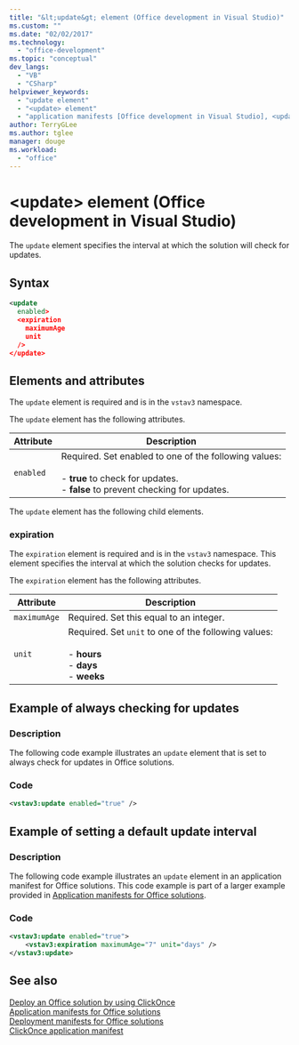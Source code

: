```yaml
---
title: "&lt;update&gt; element (Office development in Visual Studio)"
ms.custom: ""
ms.date: "02/02/2017"
ms.technology: 
  - "office-development"
ms.topic: "conceptual"
dev_langs: 
  - "VB"
  - "CSharp"
helpviewer_keywords: 
  - "update element"
  - "<update> element"
  - "application manifests [Office development in Visual Studio], <update> element"
author: TerryGLee
ms.author: tglee
manager: douge
ms.workload: 
  - "office"
---
```

# &lt;update&gt; element (Office development in Visual Studio)
  The `update` element specifies the interval at which the solution will check for updates.  
  
## Syntax  
  
```xml  
<update  
  enabled>  
  <expiration  
    maximumAge  
    unit  
  />  
</update>  
```  
  
## Elements and attributes  
 The `update` element is required and is in the `vstav3` namespace.  
  
 The `update` element has the following attributes.  
  
|Attribute|Description|  
|---------------|-----------------|  
|`enabled`|Required. Set enabled to one of the following values:<br /><br /> -   **true** to check for updates.<br />-   **false** to prevent checking for updates.|  
  
 The `update` element has the following child elements.  
  
### expiration  
 The `expiration` element is required and is in the `vstav3` namespace. This element specifies the interval at which the solution checks for updates.  
  
 The `expiration` element has the following attributes.  
  
|Attribute|Description|  
|---------------|-----------------|  
|`maximumAge`|   Required. Set this equal to an integer.|  
|`unit`|Required. Set `unit` to one of the following values:<br /><br /> -   **hours**<br />-   **days**<br />-   **weeks**|  
  
## Example of always checking for updates  
  
### Description  
 The following code example illustrates an `update` element that is set to always check for updates in Office solutions.  
  
### Code  
  
```xml  
<vstav3:update enabled="true" />  
```  
  
## Example of setting a default update interval  
  
### Description  
 The following code example illustrates an `update` element in an application manifest for Office solutions. This code example is part of a larger example provided in [Application manifests for Office solutions](../vsto/application-manifests-for-office-solutions.md).  
  
### Code  
  
```xml  
<vstav3:update enabled="true">  
    <vstav3:expiration maximumAge="7" unit="days" />  
</vstav3:update>  
```  
  
## See also  
 [Deploy an Office solution by using ClickOnce](../vsto/deploying-an-office-solution-by-using-clickonce.md)   
 [Application manifests for Office solutions](../vsto/application-manifests-for-office-solutions.md)   
 [Deployment manifests for Office solutions](../vsto/deployment-manifests-for-office-solutions.md)   
 [ClickOnce application manifest](/visualstudio/deployment/clickonce-application-manifest)  
  
  